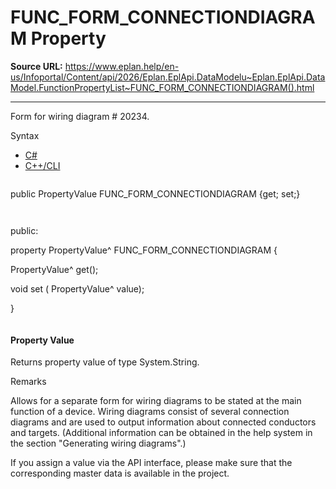 # FUNC_FORM_CONNECTIONDIAGRAM Property

**Source URL:** https://www.eplan.help/en-us/Infoportal/Content/api/2026/Eplan.EplApi.DataModelu~Eplan.EplApi.DataModel.FunctionPropertyList~FUNC_FORM_CONNECTIONDIAGRAM().html

---

Form for wiring diagram # 20234.

Syntax

- [C#](#i-syntax-CS)
- [C++/CLI](#i-syntax-CPP2005)

```
```
public PropertyValue FUNC_FORM_CONNECTIONDIAGRAM {get; set;}
```
```

```
```
public:

property PropertyValue^ FUNC_FORM_CONNECTIONDIAGRAM {

   PropertyValue^ get();

   void set (    PropertyValue^ value);

}
```
```

#### Property Value

Returns property value of type System.String.

Remarks

Allows for a separate form for wiring diagrams to be stated at the main function of a device. Wiring diagrams consist of several connection diagrams and are used to output information about connected conductors and targets. (Additional information can be obtained in the help system in the section "Generating wiring diagrams".)

If you assign a value via the API interface, please make sure that the corresponding master data is available in the project.
